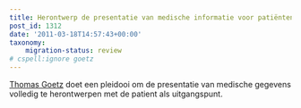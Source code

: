 ```yaml
---
title: Herontwerp de presentatie van medische informatie voor patiënten
post_id: 1312
date: '2011-03-18T14:57:43+00:00'
taxonomy:
    migration-status: review
# cspell:ignore goetz
---
```

[Thomas Goetz](http://www.ted.com/speakers/thomas_goetz.html) doet een pleidooi om de presentatie van medische gegevens volledig te herontwerpen met de patient als uitgangspunt.
